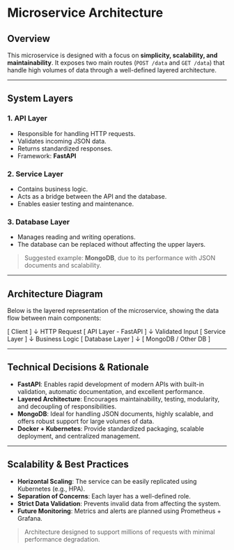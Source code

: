 # Microservice Architecture

## Overview

This microservice is designed with a focus on **simplicity, scalability, and maintainability**. It exposes two main routes (`POST /data` and `GET /data`) that handle high volumes of data through a well-defined layered architecture.

---

##  System Layers

### 1. API Layer
- Responsible for handling HTTP requests.
- Validates incoming JSON data.
- Returns standardized responses.
- Framework: **FastAPI**

### 2. Service Layer
- Contains business logic.
- Acts as a bridge between the API and the database.
- Enables easier testing and maintenance.

### 3.  Database Layer
- Manages reading and writing operations.
- The database can be replaced without affecting the upper layers.

> Suggested example: **MongoDB**, due to its performance with JSON documents and scalability.

---

## Architecture Diagram

Below is the layered representation of the microservice, showing the data flow between main components:

[ Client ] 
    ↓ HTTP Request
[ API Layer - FastAPI ]
    ↓ Validated Input
[ Service Layer ]
    ↓ Business Logic
[ Database Layer ]
    ↓
[ MongoDB / Other DB ]

---

## Technical Decisions & Rationale

- **FastAPI**: Enables rapid development of modern APIs with built-in validation, automatic documentation, and excellent performance.
- **Layered Architecture**: Encourages maintainability, testing, modularity, and decoupling of responsibilities.
- **MongoDB**: Ideal for handling JSON documents, highly scalable, and offers robust support for large volumes of data.
- **Docker + Kubernetes**: Provide standardized packaging, scalable deployment, and centralized management.

---

## Scalability & Best Practices

- **Horizontal Scaling**: The service can be easily replicated using Kubernetes (e.g., HPA).
- **Separation of Concerns**: Each layer has a well-defined role.
- **Strict Data Validation**: Prevents invalid data from affecting the system.
- **Future Monitoring**: Metrics and alerts are planned using Prometheus + Grafana.

> Architecture designed to support millions of requests with minimal performance degradation.

